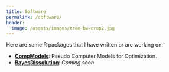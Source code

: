 ```yaml
---
title: Software
permalink: /software/
header:
  image: /assets/images/tree-bw-crop2.jpg
---
```


Here are some R packages that I have written or are working on:

- [**CompModels**](https://cran.r-project.org/web/packages/CompModels/index.html): Pseudo Computer Models for Optimization.
- [**BayesDissolution**](): *Coming soon*
